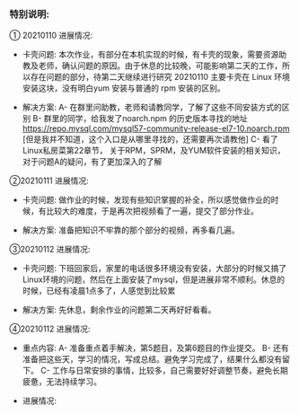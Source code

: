 ### 特别说明: 
① 20210110 进展情况:
* 卡壳问题:
本次作业，有部分在本机实现的时候，有卡壳的现象，需要资源助教及老师，确认问题的原因。由于休息的比较晚，可能影响第二天的工作，所以存在问题的部分，待第二天继续进行研究  20210110 主要卡壳在 Linux 环境安装这块，没有明白yum 安装与普通的 rpm 安装的区别。

* 解决方案:
A- 在群里问助教，老师和请教同学，了解了这些不同安装方式的区别
B- 群里的同学，给我发了noarch.npm 的历史版本寻找的地址 https://repo.mysql.com/mysql57-community-release-el7-10.noarch.rpm [但是我并不知道，这个入口是从哪里寻找的，还需要再次请教他]
C- 看了Linux私房菜第22章节， 关于RPM，SPRM，及YUM软件安装的相关知识，对于问题A的疑问，有了更加深入的了解



②20210111 进展情况:
* 卡壳问题: 
做作业的时候，发现有些知识掌握的补全，所以感觉做作业的时候，有比较大的难度，于是再次把视频看了一遍，提交了部分作业。

* 解决方案:
准备把知识不牢靠的那个部分的视频，再多看几遍。


③20210112 进展情况:
* 卡壳问题: 
下班回家后，家里的电话很多环境没有安装，大部分的时候又搞了Linux环境的问题，然后在上面安装了mysql，但是进展非常不顺利。休息的时候，已经有凌晨1点多了，人感觉到比较累

* 解决方案:
先休息，剩余作业的问题第二天再好好看看。

④20210112 进展情况:
* 重点内容: 
A- 准备重点着手解决，第5题目，及第6题目的作业提交。
B- 还有准备把这些天，学习的情况，写成总结。避免学习完成了，结果什么都没有留下。
C- 工作与日常安排的事情，比较多，自己需要好好调整节奏，避免长期疲惫，无法持续学习。

* 进展情况:




